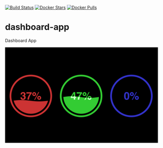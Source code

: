 [![Build Status](https://travis-ci.org/mesoscloud/dashboard-app.svg?branch=master)](https://travis-ci.org/mesoscloud/dashboard-app) [![Docker Stars](https://img.shields.io/docker/stars/mesoscloud/dashboard-app.svg)](https://hub.docker.com/r/mesoscloud/dashboard-app/) [![Docker Pulls](https://img.shields.io/docker/pulls/mesoscloud/dashboard-app.svg)](https://hub.docker.com/r/mesoscloud/dashboard-app/)

# dashboard-app

Dashboard App

![screenshot](screenshot.png)
